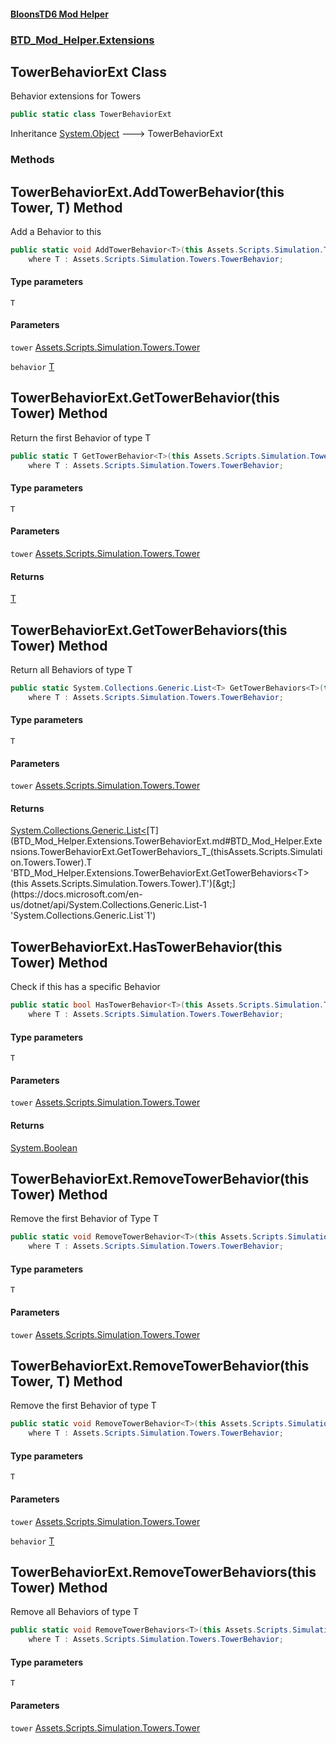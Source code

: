 #### [BloonsTD6 Mod Helper](index.md 'index')
### [BTD_Mod_Helper.Extensions](index.md#BTD_Mod_Helper.Extensions 'BTD_Mod_Helper.Extensions')

## TowerBehaviorExt Class

Behavior extensions for Towers

```csharp
public static class TowerBehaviorExt
```

Inheritance [System.Object](https://docs.microsoft.com/en-us/dotnet/api/System.Object 'System.Object') &#129106; TowerBehaviorExt
### Methods

<a name='BTD_Mod_Helper.Extensions.TowerBehaviorExt.AddTowerBehavior_T_(thisAssets.Scripts.Simulation.Towers.Tower,T)'></a>

## TowerBehaviorExt.AddTowerBehavior<T>(this Tower, T) Method

Add a Behavior to this

```csharp
public static void AddTowerBehavior<T>(this Assets.Scripts.Simulation.Towers.Tower tower, T behavior)
    where T : Assets.Scripts.Simulation.Towers.TowerBehavior;
```
#### Type parameters

<a name='BTD_Mod_Helper.Extensions.TowerBehaviorExt.AddTowerBehavior_T_(thisAssets.Scripts.Simulation.Towers.Tower,T).T'></a>

`T`
#### Parameters

<a name='BTD_Mod_Helper.Extensions.TowerBehaviorExt.AddTowerBehavior_T_(thisAssets.Scripts.Simulation.Towers.Tower,T).tower'></a>

`tower` [Assets.Scripts.Simulation.Towers.Tower](https://docs.microsoft.com/en-us/dotnet/api/Assets.Scripts.Simulation.Towers.Tower 'Assets.Scripts.Simulation.Towers.Tower')

<a name='BTD_Mod_Helper.Extensions.TowerBehaviorExt.AddTowerBehavior_T_(thisAssets.Scripts.Simulation.Towers.Tower,T).behavior'></a>

`behavior` [T](BTD_Mod_Helper.Extensions.TowerBehaviorExt.md#BTD_Mod_Helper.Extensions.TowerBehaviorExt.AddTowerBehavior_T_(thisAssets.Scripts.Simulation.Towers.Tower,T).T 'BTD_Mod_Helper.Extensions.TowerBehaviorExt.AddTowerBehavior<T>(this Assets.Scripts.Simulation.Towers.Tower, T).T')

<a name='BTD_Mod_Helper.Extensions.TowerBehaviorExt.GetTowerBehavior_T_(thisAssets.Scripts.Simulation.Towers.Tower)'></a>

## TowerBehaviorExt.GetTowerBehavior<T>(this Tower) Method

Return the first Behavior of type T

```csharp
public static T GetTowerBehavior<T>(this Assets.Scripts.Simulation.Towers.Tower tower)
    where T : Assets.Scripts.Simulation.Towers.TowerBehavior;
```
#### Type parameters

<a name='BTD_Mod_Helper.Extensions.TowerBehaviorExt.GetTowerBehavior_T_(thisAssets.Scripts.Simulation.Towers.Tower).T'></a>

`T`
#### Parameters

<a name='BTD_Mod_Helper.Extensions.TowerBehaviorExt.GetTowerBehavior_T_(thisAssets.Scripts.Simulation.Towers.Tower).tower'></a>

`tower` [Assets.Scripts.Simulation.Towers.Tower](https://docs.microsoft.com/en-us/dotnet/api/Assets.Scripts.Simulation.Towers.Tower 'Assets.Scripts.Simulation.Towers.Tower')

#### Returns
[T](BTD_Mod_Helper.Extensions.TowerBehaviorExt.md#BTD_Mod_Helper.Extensions.TowerBehaviorExt.GetTowerBehavior_T_(thisAssets.Scripts.Simulation.Towers.Tower).T 'BTD_Mod_Helper.Extensions.TowerBehaviorExt.GetTowerBehavior<T>(this Assets.Scripts.Simulation.Towers.Tower).T')

<a name='BTD_Mod_Helper.Extensions.TowerBehaviorExt.GetTowerBehaviors_T_(thisAssets.Scripts.Simulation.Towers.Tower)'></a>

## TowerBehaviorExt.GetTowerBehaviors<T>(this Tower) Method

Return all Behaviors of type T

```csharp
public static System.Collections.Generic.List<T> GetTowerBehaviors<T>(this Assets.Scripts.Simulation.Towers.Tower tower)
    where T : Assets.Scripts.Simulation.Towers.TowerBehavior;
```
#### Type parameters

<a name='BTD_Mod_Helper.Extensions.TowerBehaviorExt.GetTowerBehaviors_T_(thisAssets.Scripts.Simulation.Towers.Tower).T'></a>

`T`
#### Parameters

<a name='BTD_Mod_Helper.Extensions.TowerBehaviorExt.GetTowerBehaviors_T_(thisAssets.Scripts.Simulation.Towers.Tower).tower'></a>

`tower` [Assets.Scripts.Simulation.Towers.Tower](https://docs.microsoft.com/en-us/dotnet/api/Assets.Scripts.Simulation.Towers.Tower 'Assets.Scripts.Simulation.Towers.Tower')

#### Returns
[System.Collections.Generic.List&lt;](https://docs.microsoft.com/en-us/dotnet/api/System.Collections.Generic.List-1 'System.Collections.Generic.List`1')[T](BTD_Mod_Helper.Extensions.TowerBehaviorExt.md#BTD_Mod_Helper.Extensions.TowerBehaviorExt.GetTowerBehaviors_T_(thisAssets.Scripts.Simulation.Towers.Tower).T 'BTD_Mod_Helper.Extensions.TowerBehaviorExt.GetTowerBehaviors<T>(this Assets.Scripts.Simulation.Towers.Tower).T')[&gt;](https://docs.microsoft.com/en-us/dotnet/api/System.Collections.Generic.List-1 'System.Collections.Generic.List`1')

<a name='BTD_Mod_Helper.Extensions.TowerBehaviorExt.HasTowerBehavior_T_(thisAssets.Scripts.Simulation.Towers.Tower)'></a>

## TowerBehaviorExt.HasTowerBehavior<T>(this Tower) Method

Check if this has a specific Behavior

```csharp
public static bool HasTowerBehavior<T>(this Assets.Scripts.Simulation.Towers.Tower tower)
    where T : Assets.Scripts.Simulation.Towers.TowerBehavior;
```
#### Type parameters

<a name='BTD_Mod_Helper.Extensions.TowerBehaviorExt.HasTowerBehavior_T_(thisAssets.Scripts.Simulation.Towers.Tower).T'></a>

`T`
#### Parameters

<a name='BTD_Mod_Helper.Extensions.TowerBehaviorExt.HasTowerBehavior_T_(thisAssets.Scripts.Simulation.Towers.Tower).tower'></a>

`tower` [Assets.Scripts.Simulation.Towers.Tower](https://docs.microsoft.com/en-us/dotnet/api/Assets.Scripts.Simulation.Towers.Tower 'Assets.Scripts.Simulation.Towers.Tower')

#### Returns
[System.Boolean](https://docs.microsoft.com/en-us/dotnet/api/System.Boolean 'System.Boolean')

<a name='BTD_Mod_Helper.Extensions.TowerBehaviorExt.RemoveTowerBehavior_T_(thisAssets.Scripts.Simulation.Towers.Tower)'></a>

## TowerBehaviorExt.RemoveTowerBehavior<T>(this Tower) Method

Remove the first Behavior of Type T

```csharp
public static void RemoveTowerBehavior<T>(this Assets.Scripts.Simulation.Towers.Tower tower)
    where T : Assets.Scripts.Simulation.Towers.TowerBehavior;
```
#### Type parameters

<a name='BTD_Mod_Helper.Extensions.TowerBehaviorExt.RemoveTowerBehavior_T_(thisAssets.Scripts.Simulation.Towers.Tower).T'></a>

`T`
#### Parameters

<a name='BTD_Mod_Helper.Extensions.TowerBehaviorExt.RemoveTowerBehavior_T_(thisAssets.Scripts.Simulation.Towers.Tower).tower'></a>

`tower` [Assets.Scripts.Simulation.Towers.Tower](https://docs.microsoft.com/en-us/dotnet/api/Assets.Scripts.Simulation.Towers.Tower 'Assets.Scripts.Simulation.Towers.Tower')

<a name='BTD_Mod_Helper.Extensions.TowerBehaviorExt.RemoveTowerBehavior_T_(thisAssets.Scripts.Simulation.Towers.Tower,T)'></a>

## TowerBehaviorExt.RemoveTowerBehavior<T>(this Tower, T) Method

Remove the first Behavior of type T

```csharp
public static void RemoveTowerBehavior<T>(this Assets.Scripts.Simulation.Towers.Tower tower, T behavior)
    where T : Assets.Scripts.Simulation.Towers.TowerBehavior;
```
#### Type parameters

<a name='BTD_Mod_Helper.Extensions.TowerBehaviorExt.RemoveTowerBehavior_T_(thisAssets.Scripts.Simulation.Towers.Tower,T).T'></a>

`T`
#### Parameters

<a name='BTD_Mod_Helper.Extensions.TowerBehaviorExt.RemoveTowerBehavior_T_(thisAssets.Scripts.Simulation.Towers.Tower,T).tower'></a>

`tower` [Assets.Scripts.Simulation.Towers.Tower](https://docs.microsoft.com/en-us/dotnet/api/Assets.Scripts.Simulation.Towers.Tower 'Assets.Scripts.Simulation.Towers.Tower')

<a name='BTD_Mod_Helper.Extensions.TowerBehaviorExt.RemoveTowerBehavior_T_(thisAssets.Scripts.Simulation.Towers.Tower,T).behavior'></a>

`behavior` [T](BTD_Mod_Helper.Extensions.TowerBehaviorExt.md#BTD_Mod_Helper.Extensions.TowerBehaviorExt.RemoveTowerBehavior_T_(thisAssets.Scripts.Simulation.Towers.Tower,T).T 'BTD_Mod_Helper.Extensions.TowerBehaviorExt.RemoveTowerBehavior<T>(this Assets.Scripts.Simulation.Towers.Tower, T).T')

<a name='BTD_Mod_Helper.Extensions.TowerBehaviorExt.RemoveTowerBehaviors_T_(thisAssets.Scripts.Simulation.Towers.Tower)'></a>

## TowerBehaviorExt.RemoveTowerBehaviors<T>(this Tower) Method

Remove all Behaviors of type T

```csharp
public static void RemoveTowerBehaviors<T>(this Assets.Scripts.Simulation.Towers.Tower tower)
    where T : Assets.Scripts.Simulation.Towers.TowerBehavior;
```
#### Type parameters

<a name='BTD_Mod_Helper.Extensions.TowerBehaviorExt.RemoveTowerBehaviors_T_(thisAssets.Scripts.Simulation.Towers.Tower).T'></a>

`T`
#### Parameters

<a name='BTD_Mod_Helper.Extensions.TowerBehaviorExt.RemoveTowerBehaviors_T_(thisAssets.Scripts.Simulation.Towers.Tower).tower'></a>

`tower` [Assets.Scripts.Simulation.Towers.Tower](https://docs.microsoft.com/en-us/dotnet/api/Assets.Scripts.Simulation.Towers.Tower 'Assets.Scripts.Simulation.Towers.Tower')